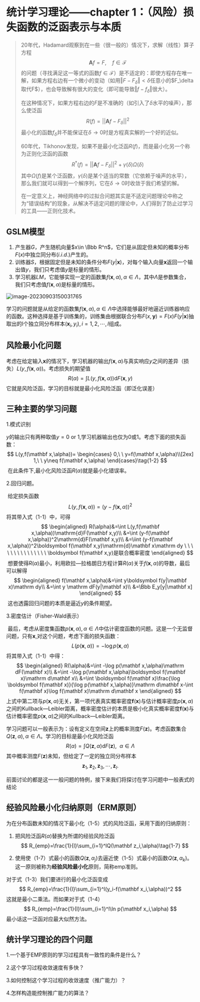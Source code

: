 

# 统计学习理论——chapter 1：（风险）损失函数的泛函表示与本质

> 20年代，Hadamard观察到在一些（很一般的）情况下，求解（线性）算子方程
> $$
> \mathbf{A}f=F, \ \ \ \ f \in \mathscr{F}
> $$
> 的问题（寻找满足这一等式的函数$f∈\mathscr{F}$）是不适定的：即使方程存在唯一解，如果方程右边有一个微小的变动（如用$‖F−F_\delta‖<\delta$任意小的$F_\delta取代F$），也会导致解有很大的变化（即可能导致$‖f−f_\delta‖$很大）。
>
> 在这种情况下，如果方程右边的$F$是不准确的（如引入了$\delta$水平的噪声），那么使泛函
> $$
> R(f)=||\mathbf{A}f-F_\delta||^2
> $$
> 最小化的函数$f_\delta$并不能保证在$\delta\rightarrow0$时是方程真实解的一个好的近似。
>
> 60年代，Tikhonov发现，如果不是最小化泛函$R(f)$，而是最小化另一个称为正则化泛函的函数
> $$
> R^*(f)=||\mathbf{A}f-F_\delta||^2+\gamma(\delta)\Omega(\delta)
> $$
> 其中$\Omega(f)$是某个泛函数，$\gamma(\delta)$是某个适当的常数（它依赖于噪声的水平），那么我们就可以得到一个解序列，它在$\delta\rightarrow0$时收敛于我们希望的解。
>
> 在一定意义上，神经网络中的过拟合问题其实是不适定问题理论中称之为“错误结构”的现象，从解决不适定问题的理论中，人们得到了防止过学习的工具——正则化技术。

##  GSLM模型

1. 产生器$G$，产生随机向量$x\in \Bbb R^n$，它们是从固定但未知的概率分布$F(x)$中独立同分布$(i.i.d.)$产生的。
2. 训练器$S$，根据固定但是未知的条件分布$F(y|\mathbf x)$，对每个输入向量$\mathbf x$返回一个输出值$y$，我们只考虑值$y$是标量的情形。
3. 学习机器$LM$，它能够实现一定的函数集$f(\mathbf x,\alpha),\alpha∈\Lambda$，其中$\Lambda$是参数集合，我们只考虑值$f(\mathbf x,\alpha)$是标量的情形。

![image-20230903150031765](C:\Users\Administrator\AppData\Roaming\Typora\typora-user-images\image-20230903150031765.png)

学习的问题就是从给定的函数集$f(\mathbf x,\alpha),\alpha∈\Lambda$中选择能够最好地逼近训练器响应的函数。这种选择是基于训练集的，训练集由根据联合分布$F(x,\mathbf y)=F(x)F(y|\mathbf x)$抽取出的l个独立同分布样本$(\mathbf x_i,y_i),i=1,2,⋯,l$组成。

## 风险最小化问题

考虑在给定输入$\mathbf x$的情况下，学习机器的输出$f(\mathbf x,\alpha)$与真实响应$y$之间的差异（损失）$L(y,f(\mathbf x,\alpha))$。考虑损失的期望值
$$
R(\alpha)=\int L(y,f(\mathbf x,\alpha))\mathrm{d}F(\mathbf x,y)\tag{1-1}
$$
它就是风险泛函，学习的目标就是最小化风险泛函（即泛化误差）

## 三种主要的学习问题

1.模式识别

   $y$的输出只有两种取值$y = {0\ \mathrm{or}\ 1}$,学习机器输出也仅为0或1。考虑下面的损失函数：
$$
L(y,f(\mathbf x,\alpha))=
\begin{cases}
0,\ \ y=f(\mathbf x,\alpha)\\[2ex]
1,\ \ y\neq f(\mathbf x,\alpha)
\end{cases}\tag{1-2}
$$
​	在此条件下,最小化风险泛函$R(\alpha)$就是最小化错误率。

2.回归问题。

​	给定损失函数
$$
L(y,f(\mathbf x,\alpha))=(y-f(\mathbf x,\alpha))^2\tag{1-3}
$$
​	将其带入式（1-1）中，可得
$$
\begin{aligned}
R(\alpha)&=\int L(y,f(\mathbf x,\alpha))\mathrm{d}F(\mathbf x,y)\\
&=\int (y-f(\mathbf x,\alpha))^2\mathrm{d}F(\mathbf x,y)\\
&=\iint (y-f(\mathbf x,\alpha))^2\boldsymbol f(\mathbf x,y)\mathrm{d}\mathbf x\mathrm dy   \ \ \ \ \ \ \ \ \ \ \ \ \ \ \ \boldsymbol f(\mathbf x,y)是联合概率密度
\end{aligned}
$$
​	想要使得$R(\alpha)$最小，利用欧拉—拉格朗日方程计算$R(\alpha)$关于$f(\mathbf x,\alpha)$的导数，最后可以解得
$$
\begin{aligned}
f(\mathbf x,\alpha)&=\int y\boldsymbol f(y|\mathbf x)\mathrm dy\\
&=\int y \mathrm dF(y|\mathbf x)\\
&=\Bbb E_y[y|\mathbf x]
\end{aligned}
$$
​	这也透露回归问题的本质是逼近$y$的条件期望。

3.密度估计（Fisher-Wald表示）

​	最后，考虑从密度集函数$p(\mathbf x,\alpha),\alpha \in \Lambda$中估计密度函数的问题。这是一个无监督问题，只有$\mathbf x$,对这个问题，考虑下面的损失函数：
$$
L(p(\mathbf x,\alpha))=-\log p(\mathbf x,\alpha)\tag{1-4}
$$
将其带入式（1-1）中得：
$$
\begin{aligned}
R(\alpha)&=\int -\log p(\mathbf x,\alpha)\mathrm dF(\mathbf x)\\
&=\int -\log p(\mathbf x,\alpha)\boldsymbol f(\mathbf x)\mathrm d\mathbf x\\
&=\int \boldsymbol f(\mathbf x)\frac{\log \boldsymbol f(\mathbf x)}{\log p(\mathbf x,\alpha)}\mathrm d\mathbf x-\int f(\mathbf x)\log f(\mathbf x)\mathrm d\mathbf x
\end{aligned}
$$
上式中第二项与$p(\mathbf x,\alpha)$无关，第一项代表真实概率密度$\boldsymbol f(\mathbf x)$与估计概率密度$p(\mathbf x,\alpha)$之间的Kullback—Leibler距离，概率密度估计的本质是极小化真实概率密度$\boldsymbol f(\mathbf x)$与估计概率密度$p(\mathbf x,\alpha)$之间的Kullback—Leibler距离。

学习问题可以一般表示为：设有定义在空间$\mathbf z$上的概率测度$F(\mathbf z)$。考虑函数集合$Q(\mathbf z,\alpha),\alpha \in \Lambda$。学习的目标是最小化风险泛函
$$
R(\alpha)=\int Q(\mathbf z,\alpha)\mathrm{d}F(\mathbf z),\ \ \alpha \in \Lambda \tag{1-5}
$$
其中概率测度$F(\mathbf z)$未知，但给定了一定的独立同分布样本
$$
\mathbf z_1,\mathbf z_2,\mathbf z_3,\cdots,\mathbf z_l.\tag{1-6}
$$


前面讨论的都是这一一般问题的特例，接下来我们将探讨在学习问题中一般表式的结论

## 经验风险最小化归纳原则（ERM原则）

为在分布函数未知的情况下最小化（1-5）式的风险泛函，采用下面的归纳原则：

1.  把风险泛函$R(\alpha)$替换为所谓的经验风险泛函
   $$
   R_{emp}=\frac{1}{l}\sum_{i=1}^lQ(\mathbf z_i,\alpha)\tag{1-7}
   $$

2. 使用使（1-7）式最小的函数$Q(\mathbf z,\alpha_j)$去逼近使（1-5）式最小的函数$Q(\mathbf z,\alpha_k)$。这一原则被称为**经验风险最小化**原则，简称emp准则。

对于式（1-3）我们要进行的最小化泛函变成
$$
R_{emp}=\frac{1}{l}\sum_{i=1}^l(y_i-f(\mathbf x_i,\alpha))^2
$$
这就是最小二乘法。而如果对于式（1-4）
$$
R_{emp}=\frac{1}{l}\sum_{i=1}^l\ln p(\mathbf x_i,\alpha)
$$
最小话这一泛函对应最大似然方法。

## 统计学习理论的四个问题

1.一个基于EMP原则的学习过程具有一致性的条件是什么？

2.这个学习过程收敛速度有多快？

3.如何控制这个学习过程的收敛速度（推广能力）？

4.怎样构造能控制推广能力的算法？